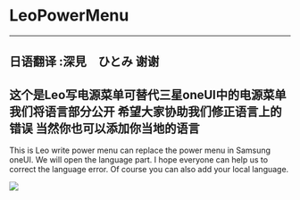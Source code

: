 # LeoPowerMenu

-------  
日语翻译 :深見　ひとみ 谢谢
-------  
这个是Leo写电源菜单可替代三星oneUI中的电源菜单
我们将语言部分公开
希望大家协助我们修正语言上的错误
当然你也可以添加你当地的语言
-------  

This is Leo write power menu can replace the power menu in Samsung oneUI. We will open the language part. I hope everyone can help us to correct the language error. Of course you can also add your local language.

![](http://os.leorom.cc/img/rom/Leopowermenu.jpg)
